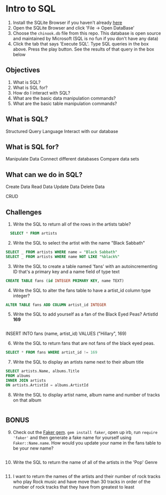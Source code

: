 # Intro to SQL

1.  Install the SQLite Browser if you haven't already [here](http://sqlitebrowser.org/)
2.  Open the SQLite Browser and click 'File -> Open DataBase'
3.  Choose the `chinook.db` file from this repo. This database is open source and maintained by Microsoft (SQL is no fun if you don't have any data)
4.  Click the tab that says 'Execute SQL'. Type SQL queries in the box above. Press the play button. See the results of that query in the box below

## Objectives

1.  What is SQL?
2.  What is SQL for?
3.  How do I interact with SQL?
4.  What are the basic data manipulation commands?
5.  What are the basic table manipulation commands?

## What is SQL?

Structured Query Language
Interact with our database

## What is SQL for?

Manipulate Data
Connect different databases
Compare data sets

## What can we do in SQL?

Create Data
Read Data
Update Data
Delete Data

CRUD

## Challenges

1.  Write the SQL to return all of the rows in the artists table?

```SQL
  SELECT * FROM artists
```

2.  Write the SQL to select the artist with the name "Black Sabbath"

```SQL
SELECT _ FROM artists WHERE name = "Black Sabbath"
SELECT _ FROM artists WHERE name NOT LIKE "%black%"
```

3.  Write the SQL to create a table named 'fans' with an autoincrementing ID that's a primary key and a name field of type text

```sql
CREATE TABLE fans (id INTEGER PRIMARY KEY, name TEXT)
```

4.  Write the SQL to alter the fans table to have a artist_id column type integer?

```sql
ALTER TABLE fans ADD COLUMN artist_id INTEGER
```

5.  Write the SQL to add yourself as a fan of the Black Eyed Peas? ArtistId **169**

```sql

```

INSERT INTO fans (name, artist_id) VALUES ("Hillary", 169)

6.  Write the SQL to return fans that are not fans of the black eyed peas.

```sql
SELECT * FROM fans WHERE artist_id != 169
```

7.  Write the SQL to display an artists name next to their album title

```sql
SELECT artists.Name, albums.Title
FROM albums
INNER JOIN artists
ON artists.ArtistId = albums.ArtistId
```

8.  Write the SQL to display artist name, album name and number of tracks on that album

    ```sql

    ```

## BONUS

9.  Check out the [Faker gem](https://github.com/stympy/faker). `gem install faker`, open up irb, run `require 'faker'` and then generate a fake name for yourself using `Faker::Name.name`. How would you update your name in the fans table to be your new name?

    ```sql

    ```

10) Write the SQL to return the name of all of the artists in the 'Pop' Genre


    ```sql


     ```

11. I want to return the names of the artists and their number of rock tracks
    who play Rock music
    and have move than 30 tracks
    in order of the number of rock tracks that they have
    from greatest to least

```sql

```
